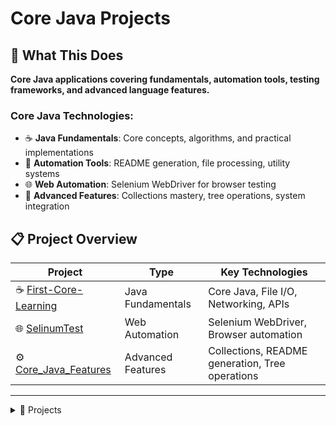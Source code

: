 # Core Java Projects

## 🎯 What This Does

**Core Java applications covering fundamentals, automation tools, testing frameworks, and advanced language features.**

### Core Java Technologies:
- ☕ **Java Fundamentals**: Core concepts, algorithms, and practical implementations
- 🔧 **Automation Tools**: README generation, file processing, utility systems
- 🌐 **Web Automation**: Selenium WebDriver for browser testing
- 📁 **Advanced Features**: Collections mastery, tree operations, system integration

## 📋 Project Overview

| Project | Type | Key Technologies |
|---------|------|------------------|
| ☕ [First-Core-Learning](First-Core-Learning/) | Java Fundamentals | Core Java, File I/O, Networking, APIs |
| 🌐 [SelinumTest](SelinumTest/) | Web Automation | Selenium WebDriver, Browser automation |
| ⚙️ [Core_Java_Features](Core_Java_Features/) | Advanced Features | Collections, README generation, Tree operations |

---

<details>
<summary>📂 Projects</summary>

- [☕ First-Core-Learning](First-Core-Learning/)
	<details>
	<summary>Comprehensive Java fundamentals and practical implementations</summary>

	**Java Core Operations Hub covering fundamentals, utilities, and practical implementations.**
	
	- **Key operations**: QRCode generator, Telosys Tool, WebSocket, Video Compressor, Google Translate, PDF operations, JGIT, AES encoding, Excel generation
	- **Skills**: Java fundamentals, file operations, networking, API integration, media processing

	</details>

- [🌐 SelinumTest](SelinumTest/)
	<details>
	<summary>Selenium WebDriver setup for automated web browser testing</summary>

	**Basic Selenium WebDriver implementation demonstrating automated browser control and web page navigation.**
	
	- **Key operations**: WebDriver setup, browser automation, web page navigation, driver management, system property configuration, basic web testing, cross-platform setup
	- **Skills**: Web automation, browser testing, Selenium fundamentals, test automation setup

	</details>

- [⚙️ Core_Java_Features](Core_Java_Features/)
	<details>
	<summary>Advanced Java features including Collections methods and automated README generation</summary>

	**Advanced Java utility system that automates documentation generation and demonstrates sophisticated Collections operations.**
	
	- **Key operations**: Collections methods, README generator, tree operations, file system automation, data structure manipulation, utility pattern implementation, recursive directory processing
	- **Skills**: Advanced Collections, automation systems, tree processing, system integration

	</details>

</details>

